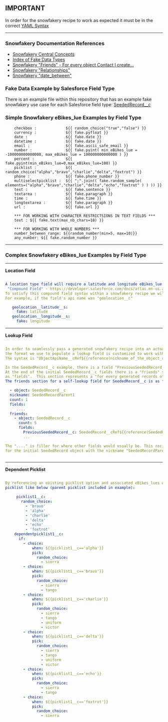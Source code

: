 
##  IMPORTANT 
In order for the snowfakery recipe to work as expected it must be in the correct [YAML Syntax](https://docs.fileformat.com/programming/yaml/#syntax)

***
### Snowfakery Documentation References

* [Snowfakery Central Concepts](https://snowfakery.readthedocs.io/en/latest/#central-concepts)
* [Index of Fake Data Types](https://snowfakery.readthedocs.io/en/latest/fakedata.html#index-of-fake-datatypes)
* [Snowfakery "Friends" - For every object Contact I create...](https://snowfakery.readthedocs.io/en/docs/index.html#friends)
* [Snowfakery "Relationships"](https://snowfakery.readthedocs.io/en/docs/index.html#relationships)
* [Snowfakery "date_between"](https://snowfakery.readthedocs.io/en/docs/index.html#date_between)

### Fake Data Example by Salesforce Field Type

There is an example file within this repository that has an example fake snowfakery use case for each Salesforce field type: [SeededRecord__c](https://github.com/department-of-veterans-affairs/dtc-release-cicd-local/blob/master/cicd_local/data-faker-station/recipes/SeededRecord__c.RecordType_One.yml)

### Simple Snowfakery eBikes_lue Examples by Field Type

        checkbox :             ${{ random_choice("true","false") }}
        currency :             ${{ fake.pyfloat }}
        date :                 ${{ fake.date }}
        datetime :             ${{ fake.date }}
        email :                ${{ fake.ascii_safe_email }}
        number :               ${{ fake.pyint( min_eBikes_lue = -100000000000000, max_eBikes_lue = 100000000000000 ) }}
        percent :              ${{ fake.pyint(min_eBikes_lue=0,max_eBikes_lue=100) }}
        picklist :             ${{ random_choice("alpha","bravo","charlie","delta","foxtrot") }}
        phone :                ${{ fake.phone_number }}
        multiselectpicklist :  ${{ ";".join(( fake.random_sample( elements=("alpha","bravo","charlie","delta","echo","foxtrot" ) ) )) }}
        text :                 ${{ fake.sentence }}
        textarea :             ${{ fake.paragraph }}
        time :                 ${{ fake.time }}
        longtextarea :         ${{ fake.paragraph }}
        url :                  ${{ fake.url }}

        *** FOR WORKING WITH CHARACTER RESTRICTSIONS IN TEXT FIELDS ***
        text : ${{ fake.text(max_nb_chars=18) }}
        
        *** FOR WORKING WITH WHOLE NUMBERS ***
        number_between_range: ${{random_number(min=5, max=10)}}
        any_number: ${{ fake.random_number }}

***

### Complex Snowfakery eBikes_lue Examples by Field Type
***
                    
**Location Field**
```YAML

A location type field will require a latitude and longitude eBikes_lue as it is a:
 "Compound Field" - https://developer.salesforce.com/docs/atlas.en-us.api.meta/api/compound_fields_geolocation.htm. 
To satisfy this compound field syntax within a snowfakery recipe we will provide a latitude and longitude. 
For example, if the field's api name was "geolocation__c"

   geolocation__latitude__s:
     fake: latitude
   geolocation__longitude__s:
     fake: longitude

```

***

**Lookup Field**
```YAML

In order to seamlessly pass a generated snowfakery recipe into an actual insertion to an environment, 
the format we use to populate a lookup field is customized to work with texei's data import. 
The syntax is "ObjectApiName__cRef${{reference(nickname_of_the_object_representing_the_lookup)}}

In the SeededRecord__c example, there is a field "PreviousSeededRecord__c" which is a self-lookup field. 
At the end of the initial SeededRecord__c fields there is a "friends" section in the same YAML indent 
as "fields".  This section represents a "for every generated records of me generate these records in this friends section". 
The friends section for a self-lookup field for SeededRecord__c is as follows:

  - object: SeededRecord__c
  nickname: SeededRecordParent1
  count: 1
  fields:
     ....
  friends:
    - object: SeededRecord__c
      count: 5
      fields:
        PreviousSeededRecord__c: SeededRecord__cRef${{reference(SeededRecordParent1)}}
        ...

The "...." is filler for where other fields would usually be. This recipe will generate 5 child SeededRecords 
for the initial SeededRecord object with the nickname "SeededRecordParent1"
   
```

***

**Dependent Picklist**
```YAML

By referencing an existing picklist option and associated eBikes_lues we can setup our recipe eBikes_lue for a dependent 
picklist like below (parent picklist included in example):

     picklist1__c:
       random_choice:
         - 'bravo'
         - 'alpha'
         - 'charlie'
         - 'delta'
         - 'echo'
         - 'foxtrot'
    dependentpicklist1__c:
      if:
        - choice:
            when: ${{picklist1__c=='alpha'}}
            pick:
              random_choice:
                - sierra
        - choice:
            when: ${{picklist1__c=='bravo'}}
            pick:
              random_choice:
                - sierra
                - tango
        - choice:
            when: ${{picklist1__c=='charlie'}}
            pick:
              random_choice:
                - sierra
                - tango
                - uniform
                - victor
        - choice:
            when: ${{picklist1__c=='delta'}}
            pick:
              random_choice:
                - sierra
                - tango
                - uniform
                - victor
        - choice:
            when: ${{picklist1__c=='echo'}}
            pick:
              random_choice:
                - sierra
                - tango
        - choice:
            when: ${{picklist1__c=='foxtrot'}}
            pick:
              random_choice:
                - sierra
```

